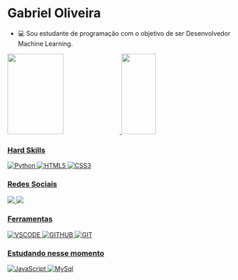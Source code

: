 # **Gabriel Oliveira**

- 💻 Sou estudante de programação com o objetivo de ser Desenvolvedor Machine Learning.

<div>
    <a href='https://github.com/Gabriel-gif-hub'>
    <img width='50%' height="180cm" src="https://github-readme-stats.vercel.app/api?username=Gabriel-gif-hub&show_icons=true&theme=dracula&include_all_commits=true&count_ptivate_true">
    <img width='39%' height="180cm" src="https://github-readme-stats.vercel.app/api/top-langs/?username=Gabriel-gif-hub&layout=compact&langs_count=16&theme=dracula">

</div>

### Hard Skills

![Python](https://img.shields.io/badge/Python-3776AB?style=for-the-badge&logo=python&logoColor=white)
![HTML5](https://img.shields.io/badge/HTML5-E34F26?style=for-the-badge&logo=html5&logoColor=white)
![CSS3](https://img.shields.io/badge/CSS3-1572B6?style=for-the-badge&logo=css3&logoColor=white')

### Redes Sociais


<a href="https://www.linkedin.com/in/gabriel-oliveira-lima-72412a1aa/" target='_blank'><img heigth='195px' src="https://img.shields.io/badge/LinkedIn-0077B5?style=for-the-badge&logo=linkedin&logoColor=white">
<a href="https://github.com/Gabriel-gif-hub" target='_blank'><img heigth='195px' src="https://img.shields.io/badge/-GitHub-0D1117?style=for-the-badge&logo=github&labelColor=0D1117">

### Ferramentas

![VSCODE](https://img.shields.io/badge/Visual_Studio_Code-0078D4?style=for-the-badge&logo=visual%20studio%20code&logoColor=white)
![GITHUB](https://img.shields.io/badge/-GitHub-0D1117?style=for-the-badge&logo=github&labelColor=0D1117)
![GIT](https://img.shields.io/badge/-Git-0D1117?style=for-the-badge&logo=git&labelColor=0D1117)

### Estudando nesse momento

![JavaScript](https://img.shields.io/badge/JavaScript-F7DF1E?style=for-the-badge&logo=javascript&logoColor=black)
![MySql](https://img.shields.io/badge/Mysql-3776AB?style=for-the-badge&logo=mysql&logoColor=white)
